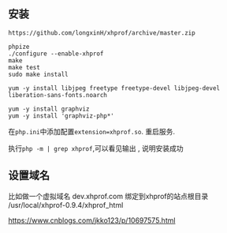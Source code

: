 ## 安装 

```shell
https://github.com/longxinH/xhprof/archive/master.zip

phpize
./configure --enable-xhprof
make
make test
sudo make install

yum -y install libjpeg freetype freetype-devel libjpeg-devel liberation-sans-fonts.noarch 

yum -y install graphviz
yum -y install 'graphviz-php*'

```

在`php.ini`中添加配置`extension=xhprof.so`. 重启服务.

执行`php -m | grep xhprof`,可以看见输出 , 说明安装成功

## 设置域名

比如做一个虚拟域名 dev.xhprof.com
绑定到xhprof的站点根目录 /usr/local/xhprof-0.9.4/xhprof_html



https://www.cnblogs.com/jkko123/p/10697575.html

